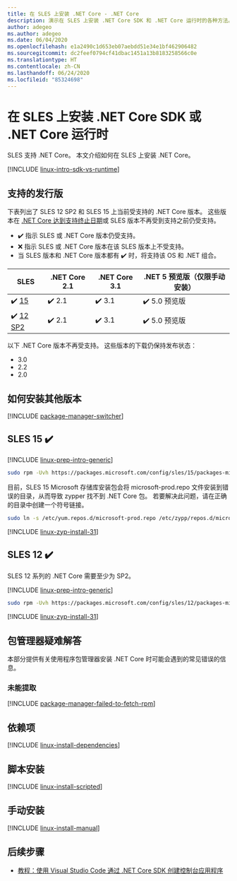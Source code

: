 ```yaml
---
title: 在 SLES 上安装 .NET Core - .NET Core
description: 演示在 SLES 上安装 .NET Core SDK 和 .NET Core 运行时的各种方法。
author: adegeo
ms.author: adegeo
ms.date: 06/04/2020
ms.openlocfilehash: e1a2490c1d653eb07aebdd51e34e1bf462906482
ms.sourcegitcommit: dc2feef0794cf41dbac1451a13b8183258566c0e
ms.translationtype: HT
ms.contentlocale: zh-CN
ms.lasthandoff: 06/24/2020
ms.locfileid: "85324698"
---
```

# <a name="install-net-core-sdk-or-net-core-runtime-on-sles"></a>在 SLES 上安装 .NET Core SDK 或 .NET Core 运行时

SLES 支持 .NET Core。 本文介绍如何在 SLES 上安装 .NET Core。

[!INCLUDE [linux-intro-sdk-vs-runtime](includes/linux-intro-sdk-vs-runtime.md)]

## <a name="supported-distributions"></a>支持的发行版

下表列出了 SLES 12 SP2 和 SLES 15 上当前受支持的 .NET Core 版本。 这些版本在 [.NET Core 达到支持终止日期](https://dotnet.microsoft.com/platform/support/policy/dotnet-core)或 SLES 版本不再受到支持之前仍受支持。

- ✔️ 指示 SLES 或 .NET Core 版本仍受支持。
- ❌ 指示 SLES 或 .NET Core 版本在该 SLES 版本上不受支持。
- 当 SLES 版本和 .NET Core 版本都有 ✔️ 时，将支持该 OS 和 .NET 组合。

| SLES                   | .NET Core 2.1 | .NET Core 3.1 | .NET 5 预览版（仅限手动安装） |
|------------------------|---------------|---------------|----------------|
| ✔️ [15](#sles-15-)     | ✔️ 2.1        | ✔️ 3.1        | ✔️ 5.0 预览版 |
| ✔️ [12 SP2](#sles-12-) | ✔️ 2.1        | ✔️ 3.1        | ✔️ 5.0 预览版 |

以下 .NET Core 版本不再受支持。 这些版本的下载仍保持发布状态：

- 3.0
- 2.2
- 2.0

## <a name="how-to-install-other-versions"></a>如何安装其他版本

[!INCLUDE [package-manager-switcher](./includes/package-manager-heading-hack-pkgname.md)]

## <a name="sles-15-"></a>SLES 15 ✔️

[!INCLUDE [linux-prep-intro-generic](includes/linux-prep-intro-generic.md)]

```bash
sudo rpm -Uvh https://packages.microsoft.com/config/sles/15/packages-microsoft-prod.rpm
```

目前，SLES 15 Microsoft 存储库安装包会将 microsoft-prod.repo 文件安装到错误的目录，从而导致 zypper 找不到 .NET Core 包。 若要解决此问题，请在正确的目录中创建一个符号链接。

```bash
sudo ln -s /etc/yum.repos.d/microsoft-prod.repo /etc/zypp/repos.d/microsoft-prod.repo
```

[!INCLUDE [linux-zyp-install-31](includes/linux-install-31-zyp.md)]

## <a name="sles-12-"></a>SLES 12 ✔️

SLES 12 系列的 .NET Core 需要至少为 SP2。

[!INCLUDE [linux-prep-intro-generic](includes/linux-prep-intro-generic.md)]

```bash
sudo rpm -Uvh https://packages.microsoft.com/config/sles/12/packages-microsoft-prod.rpm
```

[!INCLUDE [linux-zyp-install-31](includes/linux-install-31-zyp.md)]

## <a name="troubleshoot-the-package-manager"></a>包管理器疑难解答

本部分提供有关使用程序包管理器安装 .NET Core 时可能会遇到的常见错误的信息。

### <a name="failed-to-fetch"></a>未能提取

[!INCLUDE [package-manager-failed-to-fetch-rpm](includes/package-manager-failed-to-fetch-rpm.md)]

## <a name="dependencies"></a>依赖项

[!INCLUDE [linux-install-dependencies](includes/linux-install-dependencies.md)]

## <a name="scripted-install"></a>脚本安装

[!INCLUDE [linux-install-scripted](includes/linux-install-scripted.md)]

## <a name="manual-install"></a>手动安装

[!INCLUDE [linux-install-manual](includes/linux-install-manual.md)]

## <a name="next-steps"></a>后续步骤

- [教程：使用 Visual Studio Code 通过 .NET Core SDK 创建控制台应用程序](../tutorials/with-visual-studio-code.md)
